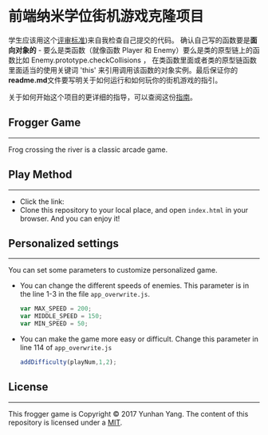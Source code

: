 
前端纳米学位街机游戏克隆项目
===============================

学生应该用这个[评审标准](https://review.udacity.com/#!/rubrics/499/view))来自我检查自己提交的代码。 确认自己写的函数要是**面向对象的** -  要么是类函数（就像函数 Player 和 Enemy）要么是类的原型链上的函数比如 Enemy.prototype.checkCollisions ， 在类函数里面或者类的原型链函数里面适当的使用关键词 'this' 来引用调用该函数的对象实例。最后保证你的**readme.md**文件要写明关于如何运行和如何玩你的街机游戏的指引。

关于如何开始这个项目的更详细的指导，可以查阅这份[指南](https://gdgdocs.org/document/d/1v01aScPjSWCCWQLIpFqvg3-vXLH2e8_SZQKC8jNO0Dc/pub?embedded=true)。

## Frogger Game
*************
Frog crossing the river is a classic arcade game. 

## Play Method
**************
- Click the link:[]()
- Clone this repository to your local place, and open `index.html` in your browser.
And you can enjoy it!
## Personalized settings
**************
You can set some parameters to customize personalized game.
- You can change the different speeds of enemies. This parameter is in the line 1-3 in the file `app_overwrite.js`.
	```javascript
	var MAX_SPEED = 200;
	var MIDDLE_SPEED = 150;
	var MIN_SPEED = 50;
	```
- You can make the game more easy or difficult. Change this parameter in line 114 of `app_overwrite.js`
	```javascript
	addDifficulty(playNum,1,2);
	```
## License
**************
This frogger game is Copyright © 2017 Yunhan Yang. The content of this repository is licensed under a [MIT]().